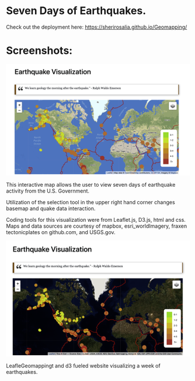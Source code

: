 # Seven Days of Earthquakes.

Check out the deployment here: https://sherirosalia.github.io/Geomapping/

# Screenshots:

![](https://github.com/sherirosalia/Geomapping/blob/master/color.png)

This interactive map allows the user to view seven days of earthquake activity from the U.S. Government.

Utilization of the selection tool in the upper right hand corner changes basemap and quake data interaction.

Coding tools for this visualization were from Leaflet.js, D3.js, html and css. Maps and data sources are courtesy of mapbox, esri_worldImagery, fraxen tectonicplates on github.com, and USGS.gov.

![](https://github.com/sherirosalia/Geomapping/blob/master/dark.png)


LeafleGeomappingt and d3 fueled website visualizing a week of earthquakes.
